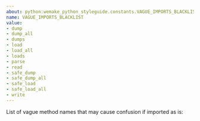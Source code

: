 ```yaml
---
about: python:wemake_python_styleguide.constants.VAGUE_IMPORTS_BLACKLIST
name: VAGUE_IMPORTS_BLACKLIST
value:
- dump
- dump_all
- dumps
- load
- load_all
- loads
- parse
- read
- safe_dump
- safe_dump_all
- safe_load
- safe_load_all
- write
---
```


List of vague method names that may cause confusion if imported as is: